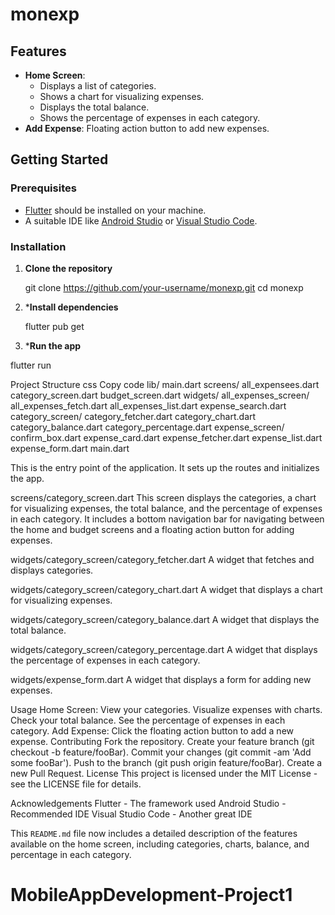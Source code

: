 # monexp

## Features

- **Home Screen**:
  - Displays a list of categories.
  - Shows a chart for visualizing expenses.
  - Displays the total balance.
  - Shows the percentage of expenses in each category.
- **Add Expense**: Floating action button to add new expenses.

## Getting Started

### Prerequisites

- [Flutter](https://flutter.dev/docs/get-started/install) should be installed on your machine.
- A suitable IDE like [Android Studio](https://developer.android.com/studio) or [Visual Studio Code](https://code.visualstudio.com/).

### Installation

1. **Clone the repository**

   git clone https://github.com/your-username/monexp.git
   cd monexp

2. ***Install dependencies**

    flutter pub get

3. ***Run the app**

flutter run

Project Structure
css
Copy code
lib/
  main.dart
  screens/
    all_expensees.dart
    category_screen.dart
    budget_screen.dart
  widgets/
    all_expenses_screen/
      all_expenses_fetch.dart
      all_expenses_list.dart
      expense_search.dart
    category_screen/
      category_fetcher.dart
      category_chart.dart
      category_balance.dart
      category_percentage.dart
    expense_screen/ 
      confirm_box.dart
      expense_card.dart
      expense_fetcher.dart
      expense_list.dart
      expense_form.dart
main.dart

This is the entry point of the application. It sets up the routes and initializes the app.

screens/category_screen.dart
This screen displays the categories, a chart for visualizing expenses, the total balance, and the percentage of expenses in each category. It includes a bottom navigation bar for navigating between the home and budget screens and a floating action button for adding expenses.

widgets/category_screen/category_fetcher.dart
A widget that fetches and displays categories.

widgets/category_screen/category_chart.dart
A widget that displays a chart for visualizing expenses.

widgets/category_screen/category_balance.dart
A widget that displays the total balance.

widgets/category_screen/category_percentage.dart
A widget that displays the percentage of expenses in each category.

widgets/expense_form.dart
A widget that displays a form for adding new expenses.

Usage
Home Screen:
View your categories.
Visualize expenses with charts.
Check your total balance.
See the percentage of expenses in each category.
Add Expense: Click the floating action button to add a new expense.
Contributing
Fork the repository.
Create your feature branch (git checkout -b feature/fooBar).
Commit your changes (git commit -am 'Add some fooBar').
Push to the branch (git push origin feature/fooBar).
Create a new Pull Request.
License
This project is licensed under the MIT License - see the LICENSE file for details.

Acknowledgements
Flutter - The framework used
Android Studio - Recommended IDE
Visual Studio Code - Another great IDE


This `README.md` file now includes a detailed description of the features available on the home screen, including categories, charts, balance, and percentage in each category.
# MobileAppDevelopment-Project1
